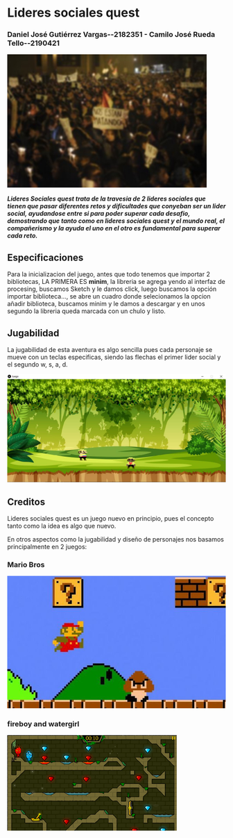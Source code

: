 #    Lideres sociales quest 

### Daniel José Gutiérrez Vargas--2182351 - Camilo José Rueda Tello--2190421

![](https://github.com/Computer-Programming-I-UIS/game-b1-camilo-rueda-y-daniel-gutierrez/blob/master/game-b1-camilo-rueda-y-daniel-gutierrez/Juego/data/nosmatan.jpg)

***Lideres Sociales quest trata de la travesia de 2 lideres sociales que tienen que pasar diferentes retos y dificultades que conyeban ser un lider social,
ayudandose entre si para poder superar cada desafio, demostrando que tanto como en lideres sociales quest y el mundo real, el compañerismo y la ayuda el
uno en el otro es fundamental para superar cada reto.***



## Especificaciones

Para la inicializacion del juego, antes que todo tenemos que importar 2 bibliotecas, LA PRIMERA ES  **minim**, la libreria se agrega yendo al interfaz de procesing, buscamos Sketch y le damos click, luego buscamos la opción importar biblioteca...,  se abre un cuadro donde selecionamos la opcion añadir biblioteca, buscamos minim y le damos a descargar y en unos segundo la libreria queda marcada con un chulo y listo.


 
 
 
 ## Jugabilidad

La jugabilidad de esta aventura es algo sencilla pues cada personaje se mueve con un teclas especificas, siendo las flechas el primer lider social y el segundo w, s, a, d.
 
![](https://github.com/Computer-Programming-I-UIS/game-b1-camilo-rueda-y-daniel-gutierrez/blob/master/game-b1-camilo-rueda-y-daniel-gutierrez/Juego/data/jugabilidad.png)

## Creditos

Lideres sociales quest es un juego nuevo en principio, pues el concepto tanto como la idea es algo que nuevo.

En otros aspectos como la jugabilidad y diseño de personajes nos basamos principalmente en 2 juegos:

### Mario Bros
![](https://github.com/Computer-Programming-I-UIS/game-b1-camilo-rueda-y-daniel-gutierrez/blob/master/mario.jpg)

### fireboy and watergirl
![](https://github.com/Computer-Programming-I-UIS/game-b1-camilo-rueda-y-daniel-gutierrez/blob/master/fuego.webp)
